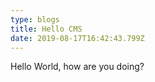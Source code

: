 ```yaml
---
type: blogs
title: Hello CMS
date: 2019-08-17T16:42:43.799Z
---
```

Hello World, how are you doing?
